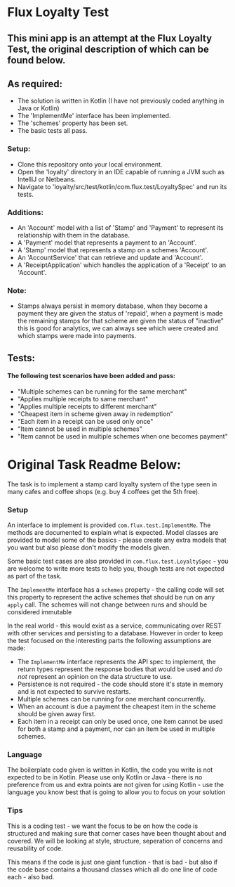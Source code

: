 # Flux Loyalty Test

## This mini app is an attempt at the Flux Loyalty Test, the original description of which can be found below.

## As required:
- The solution is written in Kotlin (I have not previously coded anything in Java or Kotlin)
- The 'ImplementMe' interface has been implemented.
- The 'schemes' property has been set.
- The basic tests all pass.

### Setup:
- Clone this repository onto your local environment.
- Open the 'loyalty' directory in an IDE capable of running a JVM such as IntelliJ or Netbeans.
- Navigate to 'loyalty/src/test/kotlin/com.flux.test/LoyaltySpec' and run its tests.

### Additions:
- An 'Account' model with a list of 'Stamp' and 'Payment' to represent its relationship with them in the database.
- A 'Payment' model that represents a payment to an 'Account'.
- A 'Stamp' model that represents a stamp on a schemes 'Account'.
- An 'AccountService' that can retrieve and update and 'Account'.
- A 'ReceiptApplication' which handles the application of a 'Receipt' to an 'Account'.

### Note:
- Stamps always persist in memory database, when they become a payment they are given the status of 'repaid', when a payment is made the remaining stamps for that scheme are given the status of "inactive" this is good for analytics, we can always see which were created and which stamps were made into payments.

## Tests:
#### The following test scenarios have been added and pass:
- "Multiple schemes can be running for the same merchant"
- "Applies multiple receipts to same merchant"
- "Applies multiple receipts to different merchant"
- "Cheapest item in scheme given away in redemption"
- "Each item in a receipt can be used only once"
- "Item cannot be used in multiple schemes"
- "Item cannot be used in multiple schemes when one becomes payment"

# Original Task Readme Below:
 
The task is to implement a stamp card loyalty system of the type seen in many cafes and coffee shops (e.g. buy 4 coffees get the 5th free).

### Setup
An interface to implement is provided `com.flux.test.ImplementMe`.  The methods are documented to explain what is expected.  Model classes are provided to model some of the basics - please create any extra models that you want but also please don't modify the models given.

Some basic test cases are also provided in `com.flux.test.LoyaltySpec` - you are welcome to write more tests to help you, though tests are not expected as part of the task.

The `ImplementMe` interface has a `schemes` property - the calling code will set this property to represent the active schemes that should be run on any `apply` call.  The schemes will not change between runs and should be considered immutable


In the real world - this would exist as a service, communicating over REST with other services and persisting to a database.  However in order to keep the test focused on the interesting parts the following assumptions are made:
* The `ImplementMe` interface represents the API spec to implement, the return types represent the response bodies that would be used and *do not* represent an opinion on the data structure to use.
* Persistence is not required - the code should store it's state in memory and is not expected to survive restarts.
* Multiple schemes can be running for one merchant concurrently.
* When an account is due a payment the cheapest item in the scheme should be given away first.
* Each item in a receipt can only be used once, one item cannot be used for both a stamp and a payment, nor can an item be used in multiple schemes.


### Language

The boilerplate code given is written in Kotlin, the code you write is not expected to be in Kotlin.  Please use only Kotlin or Java - there is no preference from us and extra points are not given for using Kotlin - use the language you know best that is going to allow you to focus on your solution

### Tips
This is a coding test - we want the focus to be on how the code is structured and making sure that corner cases have been thought about and covered.  We will be looking at style, structure, seperation of concerns and reusability of code.

This means if the code is just one giant function - that is bad - but also if the code base contains a thousand classes which all do one line of code each - also bad.   